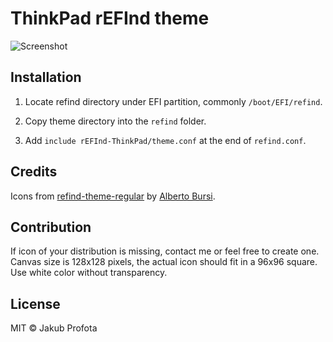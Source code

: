 ﻿# ThinkPad rEFInd theme

![Screenshot](https://i.imgur.com/If4jyT5.png)


## Installation

1. Locate refind directory under EFI partition, commonly `/boot/EFI/refind`.

2. Copy theme directory into the `refind` folder.

3. Add `include rEFInd-ThinkPad/theme.conf` at the end of `refind.conf`.


## Credits

Icons from [refind-theme-regular](https://github.com/bobafetthotmail/refind-theme-regular) by [Alberto Bursi](https://github.com/bobafetthotmail).


## Contribution

If icon of your distribution is missing, contact me or feel free to create one. Canvas size is 128x128 pixels, the actual icon should fit in a 96x96 square. Use white color without transparency.


## License

MIT © Jakub Profota
